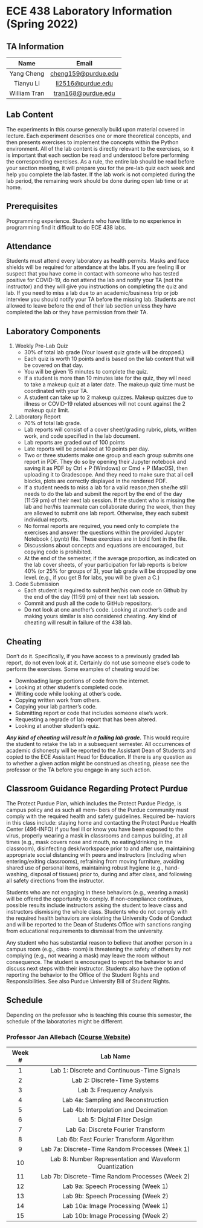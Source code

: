 # ECE 438 Laboratory Information (Spring 2022)

<!-- Lab syllabus can be found [here](./syllabus/syllabus_spring2022.pdf). -->

## TA Information

| Name | Email |
|:----:|:-----:|
| Yang Cheng | cheng159@purdue.edu |
| Tianyu Li  | li2516@purdue.edu |
| William Tran | tran168@purdue.edu |

## Lab Content

The experiments in this course generally build upon material covered in lecture. Each experiment describes one or more theoretical concepts, and then presents exercises to implement the concepts within the Python environment. All of the lab content is directly relevant to the exercises, so it is important that each section be read and understood before performing the corresponding exercises. As a rule, the entire lab should be read before your section meeting, it will prepare you for the pre-lab quiz each week and help you complete the lab faster. If the lab work is not completed during the lab period, the remaining work should be done during open lab time or at home.

## Prerequisites

Programming experience. Students who have little to no experience in programming find it difficult to do ECE 438 labs.

## Attendance

Students must attend every laboratory as health permits. Masks and face shields will be required for attendance at the labs. If you are feeling ill or suspect that you have come in contact with someone who has tested positive for COVID-19, do not attend the lab and notify your TA (not the instructor) and they will give you instructions on completing the quiz and lab. If you need to miss a lab due to an academic/business trip or job interview you should notify your TA before the missing lab. Students are not allowed to leave before the end of their lab section unless they have completed the lab or they have permission from their TA.

## Laboratory Components

1. Weekly Pre-Lab Quiz
    * 30% of total lab grade (Your lowest quiz grade will be dropped.)
    * Each quiz is worth 10 points and is based on the lab content that will be covered on that day.
    * You will be given 15 minutes to complete the quiz.
    * If a student is more than 10 minutes late for the quiz, they will need to take a makeup quiz at a later date. The makeup quiz time must be coordinated with your TA.
    * A student can take up to 2 makeup quizzes. Makeup quizzes due to illness or COVID-19 related absences will not count against the 2 makeup quiz limit.
2. Laboratory Report
    * 70% of total lab grade.
    * Lab reports will consist of a cover sheet/grading rubric, plots, written work, and code specified in the lab document.
    * Lab reports are graded out of 100 points
    * Late reports will be penalized at 10 points per day.
    * Two or three students make one group and each group submits one report in PDF. They do so by opening their Jupyter notebook and saving it as PDF by Ctrl + P (Windows) or Cmd + P (MacOS), then uploading it to Gradescope. And they need to make sure that all cell blocks, plots are correctly displayed in the rendered PDF.
    * If a student needs to miss a lab for a valid reason,then she/he still needs to do the lab and submit the report by the end of the day (11:59 pm) of their next lab session. If the student who is missing the lab and her/his teammate can collaborate during the week, then they are allowed to submit one lab report. Otherwise, they each submit individual reports.
    * No formal reports are required, you need only to complete the exercises and answer the questions within the provided Jupyter Notebook (.ipynb) file. These exercises are in bold font in the file.
    * Discussions about concepts and equations are encouraged, but copying code is prohibited.
    * At the end of the semester, if the average proportion, as indicated on the lab cover sheets, of your participation for lab reports is below 40% (or 25% for groups of 3), your lab grade will be dropped by one level. (e.g., if you get B for labs, you will be given a C.)
3. Code Submission
    * Each student is required to submit her/his own code on Github by the end of the day (11:59 pm) of their next lab session.
    * Commit and push all the code to GitHub repository.
    * Do not look at one another’s code. Looking at another’s code and making yours similar is also considered cheating. Any kind of cheating will result in failure of the 438 lab.

## Cheating

Don’t do it. Specifically, if you have access to a previously graded lab report, do not even look at it. Certainly do not use someone else’s code to perform the exercises. Some examples of cheating would be:

* Downloading large portions of code from the internet.
* Looking at other student’s completed code.
* Writing code while looking at other’s code.
* Copying written work from others.
* Copying your lab partner’s code.
* Submitting report or code that includes someone else’s work.
* Requesting a regrade of lab report that has been altered.
* Looking at another student’s quiz.

**_Any kind of cheating will result in a failing lab grade._** This would require the student to retake the lab in a subsequent semester. All occurrences of academic dishonesty will be reported to the Assistant Dean of Students and copied to the ECE Assistant Head for Education. If there is any question as to whether a given action might be construed as cheating, please see the professor or the TA before you engage in any such action.

## Classroom Guidance Regarding Protect Purdue

The Protect Purdue Plan, which includes the Protect Purdue Pledge, is campus policy and as such all mem- bers of the Purdue community must comply with the required health and safety guidelines. Required be- haviors in this class include: staying home and contacting the Protect Purdue Health Center (496-INFO) if you feel ill or know you have been exposed to the virus, properly wearing a mask in classrooms and campus building, at all times (e.g., mask covers nose and mouth, no eating/drinking in the classroom), disinfecting desk/workspace prior to and after use, maintaining appropriate social distancing with peers and instructors (including when entering/exiting classrooms), refraining from moving furniture, avoiding shared use of personal items, maintaining robust hygiene (e.g., hand-washing, disposal of tissues) prior to, during and after class, and following all safety directions from the instructor.

Students who are not engaging in these behaviors (e.g., wearing a mask) will be offered the opportunity to comply. If non-compliance continues, possible results include instructors asking the student to leave class and instructors dismissing the whole class. Students who do not comply with the required health behaviors are violating the University Code of Conduct and will be reported to the Dean of Students Office with sanctions ranging from educational requirements to dismissal from the university.

Any student who has substantial reason to believe that another person in a campus room (e.g., class- room) is threatening the safety of others by not complying (e.g., not wearing a mask) may leave the room without consequence. The student is encouraged to report the behavior to and discuss next steps with their instructor. Students also have the option of reporting the behavior to the Office of the Student Rights and Responsibilities. See also Purdue University Bill of Student Rights.

## Schedule

Depending on the professor who is teaching this course this semester, the schedule of the laboratories might be different.

### Professor Jan Allebach ([Course Website](https://engineering.purdue.edu/~ece438/))

| Week # | Lab Name |
|:------:|:---:|
|1| Lab 1: Discrete and Continuous-Time Signals            |
|2| Lab 2: Discrete-Time Systems                            |
|3| Lab 3: Frequency Analysis                               |
|4| Lab 4a: Sampling and Reconstruction                     |
|5| Lab 4b: Interpolation and Decimation                    |
|6| Lab 5: Digital Filter Design                            |
|7| Lab 6a: Discrete Fourier Transform                      |
|8| Lab 6b: Fast Fourier Transform Algorithm                |
|9| Lab 7a: Discrete-Time Random Processes (Week 1)         |
|10| Lab 8: Number Representation and Waveform Quantization |
|11| Lab 7b: Discrete-Time Random Processes (Week 2)        |
|12| Lab 9a: Speech Processing (Week 1)                     |
|13| Lab 9b: Speech Processing (Week 2)                     |
|14| Lab 10a: Image Processing (Week 1)                     |
|15| Lab 10b: Image Processing (Week 2)                     |

<!-- ### Professor Mimi Boutin -->
